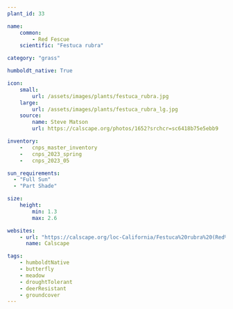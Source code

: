 ```yaml
---
plant_id: 33

name: 
    common:  
        - Red Fescue 
    scientific: "Festuca rubra"   

category: "grass"

humboldt_native: True

icon: 
    small: 
        url: /assets/images/plants/festuca_rubra.jpg 
    large: 
        url: /assets/images/plants/festuca_rubra_lg.jpg 
    source: 
        name: Steve Matson 
        url: https://calscape.org/photos/1652?srchcr=sc6418b75e5ebb9

inventory: 
    -   cnps_master_inventory
    -   cnps_2023_spring
    -   cnps_2023_05

sun_requirements:
  - "Full Sun"
  - "Part Shade"

size:
    height: 
        min: 1.3
        max: 2.6

websites:
    - url: "https://calscape.org/loc-California/Festuca%20rubra%20(Red%20Fescue)"
      name: Calscape

tags:
    - humboldtNative
    - butterfly
    - meadow
    - droughtTolerant
    - deerResistant
    - groundcover
---
```


